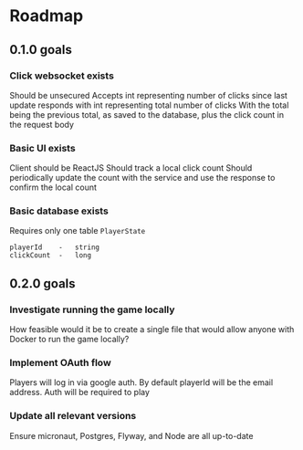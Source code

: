 # Roadmap

## 0.1.0 goals

### Click websocket exists
Should be unsecured
Accepts int representing number of clicks since last update
responds with int representing total number of clicks
With the total being the previous total, as saved to the database, plus the click count in the request body

### Basic UI exists
Client should be ReactJS
Should track a local click count
Should periodically update the count with the service and use the response to confirm the local count

### Basic database exists
Requires only one table `PlayerState`
```
playerId    -   string
clickCount  -   long
```

## 0.2.0 goals

### Investigate running the game locally
How feasible would it be to create a single file that would allow anyone with Docker to run the game locally?

### Implement OAuth flow
Players will log in via google auth. By default playerId will be the email address. Auth will be required to play

### Update all relevant versions
Ensure micronaut, Postgres, Flyway, and Node are all up-to-date